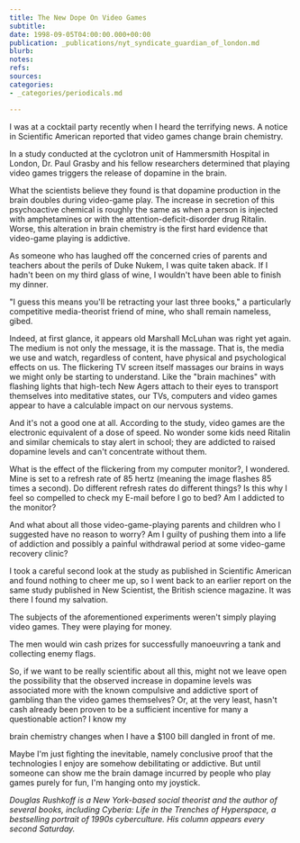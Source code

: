 ```yaml
---
title: The New Dope On Video Games
subtitle: 
date: 1998-09-05T04:00:00.000+00:00
publication: _publications/nyt_syndicate_guardian_of_london.md
blurb: 
notes: 
refs: 
sources: 
categories:
- _categories/periodicals.md

---
```

I was at a cocktail party recently when I heard the terrifying news. A notice in Scientific American reported that video games change brain chemistry.

In a study conducted at the cyclotron unit of Hammersmith Hospital in London, Dr. Paul Grasby and his fellow researchers determined that playing video games triggers the release of dopamine in the brain.

What the scientists believe they found is that dopamine production in the brain doubles during video-game play. The increase in secretion of this psychoactive chemical is roughly the same as when a person is injected with amphetamines or with the attention-deficit-disorder drug Ritalin. Worse, this alteration in brain chemistry is the first hard evidence that video-game playing is addictive.

As someone who has laughed off the concerned cries of parents and teachers about the perils of Duke Nukem, I was quite taken aback. If I hadn't been on my third glass of wine, I wouldn't have been able to finish my dinner.

"I guess this means you'll be retracting your last three books," a particularly competitive media-theorist friend of mine, who shall remain nameless, gibed.

Indeed, at first glance, it appears old Marshall McLuhan was right yet again. The medium is not only the message, it is the massage. That is, the media we use and watch, regardless of content, have physical and psychological effects on us. The flickering TV screen itself massages our brains in ways we might only be starting to understand. Like the "brain machines" with flashing lights that high-tech New Agers attach to their eyes to transport themselves into meditative states, our TVs, computers and video games appear to have a calculable impact on our nervous systems.

And it's not a good one at all. According to the study, video games are the electronic equivalent of a dose of speed. No wonder some kids need Ritalin and similar chemicals to stay alert in school; they are addicted to raised dopamine levels and can't concentrate without them.

What is the effect of the flickering from my computer monitor?, I wondered. Mine is set to a refresh rate of 85 hertz (meaning the image flashes 85 times a second). Do different refresh rates do different things? Is this why I feel so compelled to check my E-mail before I go to bed? Am I addicted to the monitor?

And what about all those video-game-playing parents and children who I suggested have no reason to worry? Am I guilty of pushing them into a life of addiction and possibly a painful withdrawal period at some video-game recovery clinic?

I took a careful second look at the study as published in Scientific American and found nothing to cheer me up, so I went back to an earlier report on the same study published in New Scientist, the British science magazine. It was there I found my salvation.

The subjects of the aforementioned experiments weren't simply playing video games. They were playing for money.

The men would win cash prizes for successfully manoeuvring a tank and collecting enemy flags.

So, if we want to be really scientific about all this, might not we leave open the possibility that the observed increase in dopamine levels was associated more with the known compulsive and addictive sport of gambling than the video games themselves? Or, at the very least, hasn't cash already been proven to be a sufficient incentive for many a questionable action? I know my

brain chemistry changes when I have a $100 bill dangled in front of me.

Maybe I'm just fighting the inevitable, namely conclusive proof that the technologies I enjoy are somehow debilitating or addictive. But until someone can show me the brain damage incurred by people who play games purely for fun, I'm hanging onto my joystick.

*Douglas Rushkoff is a New York-based social theorist and the author of several books, including Cyberia: Life in the Trenches of Hyperspace, a bestselling portrait of 1990s cyberculture. His column appears every second Saturday.*